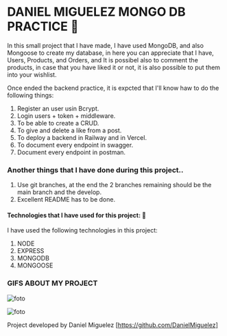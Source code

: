 # DANIEL MIGUELEZ MONGO DB PRACTICE 🥰

In this small project that I have made, I have used MongoDB, and also Mongoose to create my database, in here you can appreciate that I have, Users, Products, and Orders, and It is possibel also to comment the products, in case that you have liked it or not, it is also possible to put them into your wishlist.


Once ended the backend practice, it is expcted that I'll know haw to do the following things: 

1. Register an user usin Bcrypt.
2. Login users + token + middleware.
3. To be able to create a CRUD.
4. To give and delete a like from a post.
5. To deploy a backend in Railway and in Vercel.
6. To document every endpoint in swagger.
7. Document every endpoint in postman.

### Another things that I have done during this project..
 1. Use git branches, at the end the 2 branches remaining should be the main branch and the develop.
 2. Excellent README has to be done.

#### Technologies that I have used for this project: 🤖

I have used the following technologies in this project:

1. NODE  
2. EXPRESS
3. MONGODB
4. MONGOOSE

### GIFS ABOUT MY PROJECT

![foto](assets/like-and-dislike-post.gif)

![foto](assets/showcode.gif)

Project developed by Daniel Miguelez [https://github.com/DanielMiguelez]
